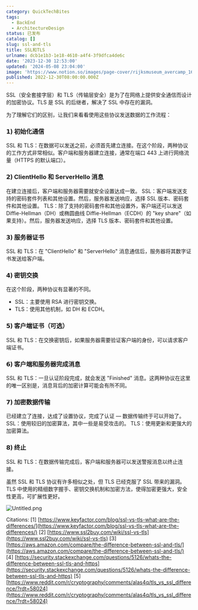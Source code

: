 ```yaml
---
category: QuickTechBites
tags:
  - BackEnd
  - ArchitectureDesign
status: 已发布
catalog: []
slug: ssl-and-tls
title: SSL和TLS
urlname: dcb1e1b3-1e18-4610-a4f4-3f9dfca4de6c
date: '2023-12-30 12:53:00'
updated: '2024-05-08 23:04:00'
image: 'https://www.notion.so/images/page-cover/rijksmuseum_avercamp_1620.jpg'
published: 2022-12-30T08:00:00.000Z
---
```


SSL（安全套接字层）和 TLS（传输层安全）是为了在网络上提供安全通信而设计的加密协议。TLS 是 SSL 的后继者，解决了 SSL 中存在的漏洞。


为了理解它们的区别，让我们来看看使用这些协议发送数据的工作流程：


### 𝟭) 初始化通信


SSL 和 TLS：在数据可以发送之前，必须首先建立连接。在这个阶段，两种协议的工作方式非常相似。客户端和服务器建立连接，通常在端口 443 上进行网络流量（HTTPS 的默认端口）。


### 𝟮) ClientHello 和 ServerHello 消息


在建立连接后，客户端和服务器需要就安全设置达成一致。
SSL：客户端发送支持的密码套件列表和其他设置。然后，服务器发送响应，选择 SSL 版本、密码套件和其他设置。
TLS：除了支持的密码套件和其他设置外，客户端还可以发送 Diffie-Hellman（DH）或椭圆曲线 Diffie-Hellman（ECDH）的 "key share"（如果支持）。然后，服务器发送响应，选择 TLS 版本、密码套件和其他设置。


### 𝟯) 服务器证书


SSL 和 TLS：在 "ClientHello" 和 "ServerHello" 消息通信后，服务器将其数字证书发送给客户端。


### 𝟰) 密钥交换


在这个阶段，两种协议有显著的不同。
- SSL：主要使用 RSA 进行密钥交换。
- TLS：使用其他机制，如 DH 和 ECDH。


### 𝟱) 客户端证书（可选）


SSL 和 TLS：在交换密钥后，如果服务器需要验证客户端的身份，可以请求客户端证书。


### 𝟲) 客户端和服务器完成消息


SSL 和 TLS：一旦认证阶段完成，就会发送 "Finished" 消息。这两种协议在这里的唯一区别是，消息背后的加密计算可能会有所不同。


### 𝟳) 加密数据传输


已经建立了连接，达成了设置协议，完成了认证 — 数据传输终于可以开始了。
SSL：使用较旧的加密算法，其中一些是易受攻击的。
TLS：使用更新和更强大的加密算法。


### 𝟴) 终止


SSL 和 TLS：在数据传输完成后，客户端和服务器可以发送警报消息以终止连接。


虽然 SSL 和 TLS 协议有许多相似之处，但 TLS 已经克服了 SSL 带来的漏洞。TLS 中使用的精细数字握手、密钥交换机制和加密方法，使得加密更强大，安全性更高，可扩展性更好。


![Untitled.png](https://prod-files-secure.s3.us-west-2.amazonaws.com/5d24fe63-e567-4804-86f9-9fdc62e13082/8ff987c5-7f31-4b50-83f5-c69ee7578c4a/Untitled.png?X-Amz-Algorithm=AWS4-HMAC-SHA256&X-Amz-Content-Sha256=UNSIGNED-PAYLOAD&X-Amz-Credential=ASIAZI2LB4665SADF43G%2F20250404%2Fus-west-2%2Fs3%2Faws4_request&X-Amz-Date=20250404T053955Z&X-Amz-Expires=3600&X-Amz-Security-Token=IQoJb3JpZ2luX2VjEJb%2F%2F%2F%2F%2F%2F%2F%2F%2F%2FwEaCXVzLXdlc3QtMiJHMEUCIA6MCFdbPPuORFNUQAbAUh0Zma6wU6xP5MUcbZcZvckcAiEAvUCU5it%2BNismdRDKdURKrW4J1R7I3d1%2BrUM8fwf15NYqiAQI%2F%2F%2F%2F%2F%2F%2F%2F%2F%2F%2F%2FARAAGgw2Mzc0MjMxODM4MDUiDAu8UTgES%2FVEEqFozircAwugbDpvn1rZWSXvmc3QEfW4LXjkURtKFYa92wbWeGkKvXk0SA1pqsh45zUE%2BAgCvYmvW1tARnQ%2BVEqM5HRlCK%2Fi2Q7Vgh15Wlf5XDjdPt2%2FSl%2FUmWJ2n8CKcajF2FlTRKygZJTt4JMWLY%2BNToLa6tLA73UvUYoJeFixW%2Fl7gLzaZkH8E4PvT7vUwxfGMBNGfHOsRczwDMk4LZwiQA9v5%2FgxVO3XR9AkmCj%2BomwMy15P0gAgYdcnaJ%2BCUDr6bJ0QDKloB0pFLx8D7SNWhJkW0NAp34xTmWR2BpL0u5qyrgC02my1gIL%2BxlzkzE1R88D9ggyLMOr5y4bgbrdWvccKsLxVtH1ArGXyOdOCkNYuGI1LyQz%2BSUcMLbrt0hyam5WH0PjE1ddO%2BZ%2BDN%2BewMP7IG%2FCe2ogGq88kBzfHwGVBuFuvyUj%2BlvvEnwAJbQZR9Gs5dx56kDhmup39nKO0rg7IwhTzbW8EOr0%2Fww8RlcHjlX%2FI3fIUHgAudb4CwNGCwXnqOgM2plIuF73%2FFjXQ5W8Kh0H26cIWpRiE9p00mh1ZK%2FfZHIiik2V9fEKmNxEm8s6LCN2gktEgbFnjIEvHEVNwdo9%2BLM6wVzxCVwr8qQkmodu26f%2BV25ITqlKBXQWyMP7cvb8GOqUB9nGP0IvoD2%2FBGPGi6oJwLCOuCLZ513rRo0tYNVVzNjyU2Bc%2FzZgf30lZu11TYH2g338yY15xCswVQFDocRjPXTicOXo59%2FOjRdn08HDZP8lxk6Gp3v37q5bIWPM%2B0yqKFv%2F6hO4fe8u0gpploN8wRwSnMXFpNyeC3xvSPbjfwqCiXlqncHzKlEgHbtiX8hUz5EbLnB4rlyLqsy19NnQe2nAdAn3q&X-Amz-Signature=a109bc1213e5d7fca47cdfb2e7f41bb12ea5a99499e429aa68bb02233e985de6&X-Amz-SignedHeaders=host&x-id=GetObject)


Citations:
[1] [https://www.keyfactor.com/blog/ssl-vs-tls-what-are-the-differences/](https://www.keyfactor.com/blog/ssl-vs-tls-what-are-the-differences/)
[2] [https://www.ssl2buy.com/wiki/ssl-vs-tls](https://www.ssl2buy.com/wiki/ssl-vs-tls)
[3] [https://aws.amazon.com/compare/the-difference-between-ssl-and-tls/](https://aws.amazon.com/compare/the-difference-between-ssl-and-tls/)
[4] [https://security.stackexchange.com/questions/5126/whats-the-difference-between-ssl-tls-and-https](https://security.stackexchange.com/questions/5126/whats-the-difference-between-ssl-tls-and-https)
[5] [https://www.reddit.com/r/cryptography/comments/alas4q/tls_vs_ssl_difference/?rdt=58024](https://www.reddit.com/r/cryptography/comments/alas4q/tls_vs_ssl_difference/?rdt=58024)

